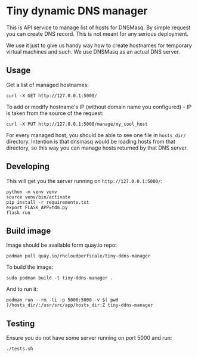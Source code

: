 Tiny dynamic DNS manager
========================

This is API service to manage list of hosts for DNSMasq. By simple
request you can create DNS record. This is not meant for any serious
deployment.

We use it just to give us handy way how to create hostnames for temporary
virtual machines and such. We use DNSMasq as an actual DNS server.


Usage
-----

Get a list of managed hostnames:

    curl -X GET http://127.0.0.1:5000/

To add or modify hostname's IP (without domain name you configured) - IP
is taken from the source of the request:

    curl -X PUT http://127.0.0.1:5000/manage/my_cool_host

For every managed host, you should be able to see one file in `hosts_dir/`
directory. Intention is that dnsmasq would be loading hosts from that
directory, so this way you can manage hosts returned by that DNS server.


Developing
----------

This will get you the server running on `http://127.0.0.1:5000/`:

    python -m venv venv
    source venv/bin/activate
    pip install -r requirements.txt
    export FLASK_APP=tdm.py
    flask run


Build image
-----------

Image should be available form quay.io repo:

    podman pull quay.io/rhcloudperfscale/tiny-ddns-manager

To build the image:

    sudo podman build -t tiny-ddns-manager .

And to run it:

    podman run --rm -ti -p 5000:5000 -v $( pwd )/hosts_dir/:/usr/src/app/hosts_dir:Z tiny-ddns-manager


Testing
-------

Ensure you do not have some server running on port 5000 and run:

    ./tests.sh
